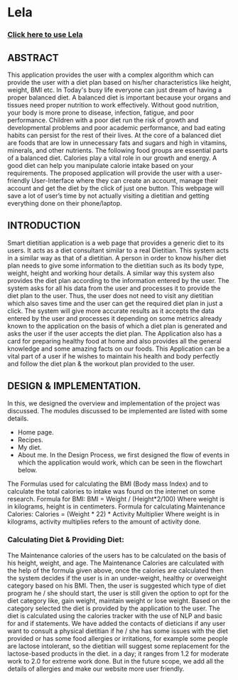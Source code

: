 # Lela

### [Click here to use Lela](https://lela-dietician.herokuapp.com)

## ABSTRACT
This application provides the user with a complex algorithm which can provide the user with a diet plan based on his/her characteristics like height, weight, BMI etc. In Today's busy life everyone can just dream of having a proper balanced diet. A balanced diet is important because your organs and tissues need proper nutrition to work effectively. Without good nutrition, your body is more prone to disease, infection, fatigue, and poor performance. Children with a poor diet run the risk of growth and developmental problems and poor academic performance, and bad eating habits can persist for the rest of their lives. At the core of a balanced diet are foods that are low in unnecessary fats and sugars and high in vitamins, minerals, and other nutrients. The following food groups are essential parts of a balanced diet. Calories play a vital role in our growth and energy. A good diet can help you manipulate calorie intake based on your requirements. The proposed application will provide the user with a user-friendly User-Interface where they can create an account, manage their account and get the diet by the click of just one button. This webpage will save a lot of user’s time by not actually visiting a dietitian and getting everything done on their phone/laptop.

## INTRODUCTION
Smart dietitian application is a web page that provides a generic diet to its users. It acts as a diet consultant similar to a real Dietitian. This system acts in a similar way as that of a dietitian. A person in order to know his/her diet plan needs to give some information to the dietitian such as its body type, weight, height and working hour details. A similar way this system also provides the diet plan according to the information entered by the user. The system asks for all his data from the user and processes it to provide the diet plan to the user. Thus, the user does not need to visit any dietitian which also saves time and the user can get the required diet plan in just a click. The system will give more accurate results as it accepts the data entered by the user and processes it depending on some metrics already known to the application on the basis of which a diet plan is generated and asks the user if the user accepts the diet plan. The Application also has a card for preparing healthy food at home and also provides all the general knowledge and some amazing facts on our foods. This Application can be a vital part of a user if he wishes to maintain his health and body perfectly and follow the diet plan & the workout plan provided to the user.

## DESIGN & IMPLEMENTATION.
In this, we designed the overview and implementation of the project was discussed. The modules discussed to be implemented are listed with some details.  
* Home page.
* Recipes.
* My diet.
* About me.
In the Design Process, we first designed the flow of events in which the application would work, which can be seen in the flowchart below. 

The Formulas used for calculating the BMI (Body mass Index) and to calculate the total calories to intake was found on the internet on some research. 
Formula for BMI: BMI = Weight / (Height*2/100) 
Where weight is in kilograms, height is in centimeters. 
Formula for calculating Maintenance Calories: 
Calories = (Weight * 22) * Activity Multiplier 
Where weight is in kilograms, activity multiplies refers to the amount of activity done. 

### Calculating Diet & Providing Diet: 
The Maintenance calories of the users has to be calculated on the basis of his height, weight, and age. The Maintenance Calories are calculated with the help of the formula given above, once the calories are calculated then the system decides if the user is in an under-weight, healthy or overweight category based on his BMI. Then, the user is  suggested which type of diet program he / she should start, the user is still given the option to opt for the diet category like, gain weight, maintain weight or lose weight. Based on the category selected the diet is provided by the application to the user. The diet is calculated using the calories tracker with the use of NLP and basic for and if statements. We have added the contacts of dieticians if any user want to consult a physical dietitian if he / she has some issues with the diet provided or has some food allergies or irritations, for example some people are lactose intolerant, so the dietitian will suggest some replacement for the lactose-based products in the diet. in a day; it ranges from 1.2 for moderate work to 2.0 for extreme work done. But in the future scope, we add all the details of allergies and make our website more user friendly.
